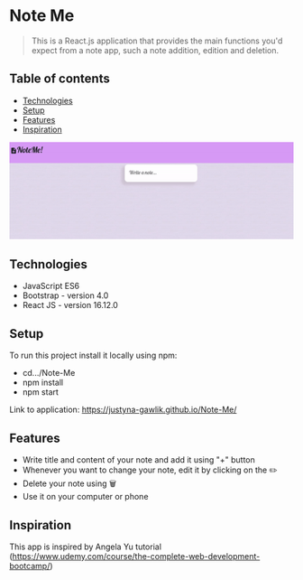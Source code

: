 # Note Me

> This is a React.js application that provides the main functions you'd expect from a note app, such a note addition, edition and deletion.

## Table of contents

- [Technologies](#technologies)
- [Setup](#setup)
- [Features](#features)
- [Inspiration](#inspiration)

![](noteme.gif)

## Technologies

- JavaScript ES6
- Bootstrap - version 4.0
- React JS - version 16.12.0

## Setup

To run this project install it locally using npm:

- cd.../Note-Me
- npm install
- npm start

Link to application: https://justyna-gawlik.github.io/Note-Me/

## Features

- Write title and content of your note and add it using "+" button
- Whenever you want to change your note, edit it by clicking on the ✏️
- Delete your note using 🗑️
- Use it on your computer or phone

## Inspiration

This app is inspired by Angela Yu tutorial (https://www.udemy.com/course/the-complete-web-development-bootcamp/)

